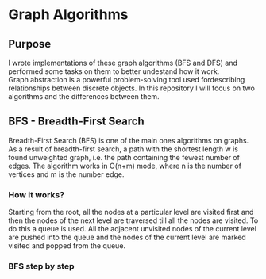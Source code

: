 # Graph Algorithms
<h2>Purpose</h2>
<p>
I wrote implementations of these graph algorithms (BFS and DFS) and performed some tasks on them to better undestand how it work. </br>
Graph abstraction is a powerful problem-solving tool used fordescribing relationships between discrete objects. In this repository I will focus on two algorithms and the differences between them. <br>
</p>
<h2>
BFS - Breadth-First Search
</h2>
<p>
Breadth-First Search (BFS) is one of the main ones algorithms on graphs.
As a result of breadth-first search, a path with the shortest length w is found unweighted graph, i.e. the path containing the fewest number of edges.
The algorithm works in O(n+m) mode, where n is the number of vertices and m is the number edge.
</p>
<h3>How it works?</h3>
<p>
Starting from the root, all the nodes at a particular level are visited first and then the nodes of the next level are traversed till all the nodes are visited. To do this a queue is used. All the adjacent unvisited nodes of the current level are pushed into the queue and the nodes of the current level are marked visited and popped from the queue.
</p>
<h3>BFS step by step</h3>
